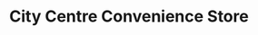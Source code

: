 ---
title: "City Centre Convenience Store"
url: /colchester/city-centre-convenience-store/
shop: Lebensmittel
---